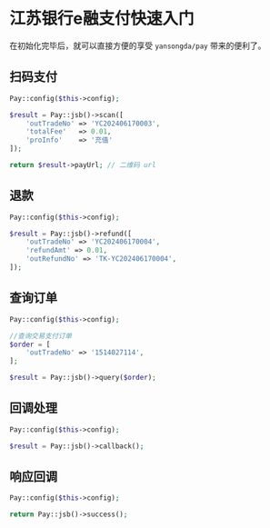 # 江苏银行e融支付快速入门

在初始化完毕后，就可以直接方便的享受 `yansongda/pay`  带来的便利了。

## 扫码支付

```php
Pay::config($this->config);

$result = Pay::jsb()->scan([
    'outTradeNo' => 'YC202406170003',
    'totalFee'   => 0.01,
    'proInfo'    => '充值'
]);

return $result->payUrl; // 二维码 url
```

## 退款

```php
Pay::config($this->config);

$result = Pay::jsb()->refund([
    'outTradeNo' => 'YC202406170004',
    'refundAmt' => 0.01,
    'outRefundNo' => 'TK-YC202406170004',
]);
```

## 查询订单

```php
Pay::config($this->config);

//查询交易支付订单
$order = [
    'outTradeNo' => '1514027114',
];

$result = Pay::jsb()->query($order);
```

## 回调处理

```php
Pay::config($this->config);

$result = Pay::jsb()->callback();
```

## 响应回调

```php
Pay::config($this->config);

return Pay::jsb()->success();
```
